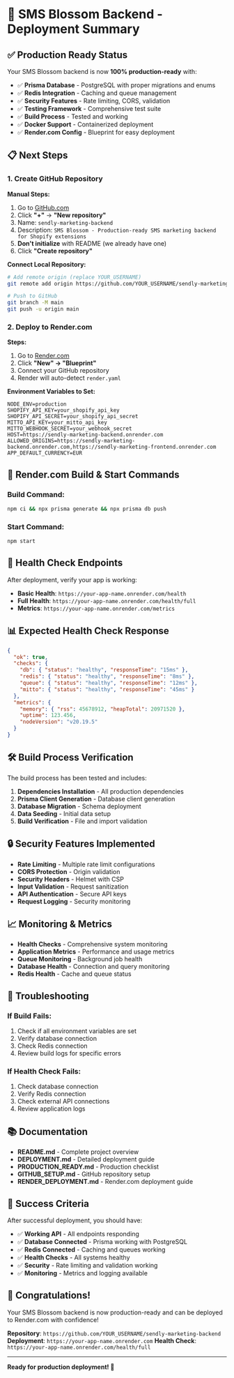 # 🚀 SMS Blossom Backend - Deployment Summary

## ✅ Production Ready Status

Your SMS Blossom backend is now **100% production-ready** with:

- ✅ **Prisma Database** - PostgreSQL with proper migrations and enums
- ✅ **Redis Integration** - Caching and queue management
- ✅ **Security Features** - Rate limiting, CORS, validation
- ✅ **Testing Framework** - Comprehensive test suite
- ✅ **Build Process** - Tested and working
- ✅ **Docker Support** - Containerized deployment
- ✅ **Render.com Config** - Blueprint for easy deployment

## 📋 Next Steps

### 1. Create GitHub Repository

**Manual Steps:**
1. Go to [GitHub.com](https://github.com)
2. Click **"+"** → **"New repository"**
3. Name: `sendly-marketing-backend`
4. Description: `SMS Blossom - Production-ready SMS marketing backend for Shopify extensions`
5. **Don't initialize** with README (we already have one)
6. Click **"Create repository"**

**Connect Local Repository:**
```bash
# Add remote origin (replace YOUR_USERNAME)
git remote add origin https://github.com/YOUR_USERNAME/sendly-marketing-backend.git

# Push to GitHub
git branch -M main
git push -u origin main
```

### 2. Deploy to Render.com

**Steps:**
1. Go to [Render.com](https://render.com)
2. Click **"New" → "Blueprint"**
3. Connect your GitHub repository
4. Render will auto-detect `render.yaml`

**Environment Variables to Set:**
```
NODE_ENV=production
SHOPIFY_API_KEY=your_shopify_api_key
SHOPIFY_API_SECRET=your_shopify_api_secret
MITTO_API_KEY=your_mitto_api_key
MITTO_WEBHOOK_SECRET=your_webhook_secret
HOST=https://sendly-marketing-backend.onrender.com
ALLOWED_ORIGINS=https://sendly-marketing-backend.onrender.com,https://sendly-marketing-frontend.onrender.com
APP_DEFAULT_CURRENCY=EUR
```

## 🔧 Render.com Build & Start Commands

### Build Command:
```bash
npm ci && npx prisma generate && npx prisma db push
```

### Start Command:
```bash
npm start
```

## 🏥 Health Check Endpoints

After deployment, verify your app is working:

- **Basic Health**: `https://your-app-name.onrender.com/health`
- **Full Health**: `https://your-app-name.onrender.com/health/full`
- **Metrics**: `https://your-app-name.onrender.com/metrics`

## 📊 Expected Health Check Response

```json
{
  "ok": true,
  "checks": {
    "db": { "status": "healthy", "responseTime": "15ms" },
    "redis": { "status": "healthy", "responseTime": "8ms" },
    "queue": { "status": "healthy", "responseTime": "12ms" },
    "mitto": { "status": "healthy", "responseTime": "45ms" }
  },
  "metrics": {
    "memory": { "rss": 45678912, "heapTotal": 20971520 },
    "uptime": 123.456,
    "nodeVersion": "v20.19.5"
  }
}
```

## 🛠️ Build Process Verification

The build process has been tested and includes:

1. **Dependencies Installation** - All production dependencies
2. **Prisma Client Generation** - Database client generation
3. **Database Migration** - Schema deployment
4. **Data Seeding** - Initial data setup
5. **Build Verification** - File and import validation

## 🔒 Security Features Implemented

- **Rate Limiting** - Multiple rate limit configurations
- **CORS Protection** - Origin validation
- **Security Headers** - Helmet with CSP
- **Input Validation** - Request sanitization
- **API Authentication** - Secure API keys
- **Request Logging** - Security monitoring

## 📈 Monitoring & Metrics

- **Health Checks** - Comprehensive system monitoring
- **Application Metrics** - Performance and usage metrics
- **Queue Monitoring** - Background job health
- **Database Health** - Connection and query monitoring
- **Redis Health** - Cache and queue status

## 🚨 Troubleshooting

### If Build Fails:
1. Check if all environment variables are set
2. Verify database connection
3. Check Redis connection
4. Review build logs for specific errors

### If Health Check Fails:
1. Check database connection
2. Verify Redis connection
3. Check external API connections
4. Review application logs

## 📚 Documentation

- **README.md** - Complete project overview
- **DEPLOYMENT.md** - Detailed deployment guide
- **PRODUCTION_READY.md** - Production checklist
- **GITHUB_SETUP.md** - GitHub repository setup
- **RENDER_DEPLOYMENT.md** - Render.com deployment guide

## 🎯 Success Criteria

After successful deployment, you should have:

- ✅ **Working API** - All endpoints responding
- ✅ **Database Connected** - Prisma working with PostgreSQL
- ✅ **Redis Connected** - Caching and queues working
- ✅ **Health Checks** - All systems healthy
- ✅ **Security** - Rate limiting and validation working
- ✅ **Monitoring** - Metrics and logging available

## 🎉 Congratulations!

Your SMS Blossom backend is now production-ready and can be deployed to Render.com with confidence!

**Repository**: `https://github.com/YOUR_USERNAME/sendly-marketing-backend`
**Deployment**: `https://your-app-name.onrender.com`
**Health Check**: `https://your-app-name.onrender.com/health/full`

---

**Ready for production deployment! 🚀**
